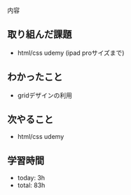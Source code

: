 
内容
## 取り組んだ課題
- html/css udemy (ipad proサイズまで)

## わかったこと
- gridデザインの利用

## 次やること
- html/css udemy

## 学習時間    
- today: 3h
- total: 83h
